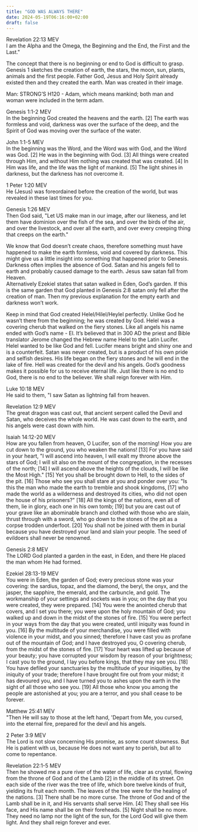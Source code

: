 ```yaml
---
title: "GOD WAS ALWAYS THERE"
date: 2024-05-19T06:16:00+02:00
draft: false
---
```

<html>
 <head></head>
 <body>
  <p>Revelation 22:13 MEV<br>I am the Alpha and the Omega, the Beginning and the End, the First and the Last."</p>
  <p>The concept that there is no beginning or end to God is difficult to grasp. Genesis 1 sketches the creation of earth, the stars, the moon, sun, plants, animals and the first people. Father God, Jesus and Holy Spirit already existed then and they created the earth. Man was created in their image.</p>
  <p>Man: STRONG’S H120 - Adam, which means mankind; both man and woman were included in the term adam.</p>
  <p>Genesis 1:1-2 MEV<br>In the beginning God created the heavens and the earth. [2] The earth was formless and void, darkness was over the surface of the deep, and the Spirit of God was moving over the surface of the water.</p>
  <p>John 1:1-5 MEV<br>In the beginning was the Word, and the Word was with God, and the Word was God. [2] He was in the beginning with God. [3] All things were created through Him, and without Him nothing was created that was created. [4] In Him was life, and the life was the light of mankind. [5] The light shines in darkness, but the darkness has not overcome it.</p>
  <p>1 Peter 1:20 MEV<br>He (Jesus) was foreordained before the creation of the world, but was revealed in these last times for you.</p>
  <p>Genesis 1:26 MEV<br>Then God said, "Let US make man in our image, after our likeness, and let them have dominion over the fish of the sea, and over the birds of the air, and over the livestock, and over all the earth, and over every creeping thing that creeps on the earth."</p>
  <p>We know that God doesn’t create chaos, therefore something must have happened to make the earth formless, void and covered by darkness. This might give us a little insight into something that happened prior to Genesis. Darkness often implies the absence of God. Satan and his angels fell to earth and probably caused damage to the earth. Jesus saw satan fall from Heaven.&nbsp;<br>Alternatively Ezekiel states that satan walked in Eden, God’s garden. If this is the same garden that God planted in Genesis 2:8 satan only fell after the creation of man. Then my previous explanation for the empty earth and darkness won’t work.</p>
  <p>Keep in mind that God created Helel/Hilel/Heylel perfectly. Unlike God he wasn’t there from the beginning; he was created by God. Helel was a covering cherub that walked on the fiery stones. Like all angels his name ended with God’s name - El. It’s believed that in 300 AD the priest and Bible translator Jerome changed the Hebrew name Helel to the Latin Lucifer. Helel wanted to be like God and fell. Lucifer means bright and shiny one and is a counterfeit. Satan was never created, but is a product of his own pride and selfish desires. His life began on the fiery stones and he will end in the lake of fire. Hell was created for the devil and his angels. God’s goodness makes it possible for us to receive eternal life. Just like there is no end to God, there is no end to the believer. We shall reign forever with Him.</p>
  <p>Luke 10:18 MEV<br>He said to them, "I saw Satan as lightning fall from heaven.</p>
  <p>Revelation 12:9 MEV<br>The great dragon was cast out, that ancient serpent called the Devil and Satan, who deceives the whole world. He was cast down to the earth, and his angels were cast down with him.</p>
  <p>Isaiah 14:12-20 MEV<br>How are you fallen from heaven, O Lucifer, son of the morning! How you are cut down to the ground, you who weaken the nations! [13] For you have said in your heart, "I will ascend into heaven, I will exalt my throne above the stars of God; I will sit also on the mount of the congregation, in the recesses of the north; [14] I will ascend above the heights of the clouds, I will be like the Most High." [15] Yet you shall be brought down to Hell, to the sides of the pit. [16] Those who see you shall stare at you and ponder over you: "Is this the man who made the earth to tremble and shook kingdoms, [17] who made the world as a wilderness and destroyed its cities, who did not open the house of his prisoners?" [18] All the kings of the nations, even all of them, lie in glory, each one in his own tomb; [19] but you are cast out of your grave like an abominable branch and clothed with those who are slain, thrust through with a sword, who go down to the stones of the pit as a corpse trodden underfoot. [20] You shall not be joined with them in burial because you have destroyed your land and slain your people. The seed of evildoers shall never be renowned.</p>
  <p>Genesis 2:8 MEV<br>The LORD God planted a garden in the east, in Eden, and there He placed the man whom He had formed.</p>
  <p>Ezekiel 28:13-19 MEV<br>You were in Eden, the garden of God; every precious stone was your covering: the sardius, topaz, and the diamond, the beryl, the onyx, and the jasper, the sapphire, the emerald, and the carbuncle, and gold. The workmanship of your settings and sockets was in you; on the day that you were created, they were prepared. [14] You were the anointed cherub that covers, and I set you there; you were upon the holy mountain of God; you walked up and down in the midst of the stones of fire. [15] You were perfect in your ways from the day that you were created, until iniquity was found in you. [16] By the multitude of your merchandise, you were filled with violence in your midst, and you sinned; therefore I have cast you as profane out of the mountain of God; and I have destroyed you, O covering cherub, from the midst of the stones of fire. [17] Your heart was lifted up because of your beauty; you have corrupted your wisdom by reason of your brightness; I cast you to the ground, I lay you before kings, that they may see you. [18] You have defiled your sanctuaries by the multitude of your iniquities, by the iniquity of your trade; therefore I have brought fire out from your midst; it has devoured you, and I have turned you to ashes upon the earth in the sight of all those who see you. [19] All those who know you among the people are astonished at you; you are a terror, and you shall cease to be forever.</p>
  <p>Matthew 25:41 MEV<br>"Then He will say to those at the left hand, 'Depart from Me, you cursed, into the eternal fire, prepared for the devil and his angels.</p>
  <p>2 Peter 3:9 MEV<br>The Lord is not slow concerning His promise, as some count slowness. But He is patient with us, because He does not want any to perish, but all to come to repentance.</p>
  <p>Revelation 22:1-5 MEV<br>Then he showed me a pure river of the water of life, clear as crystal, flowing from the throne of God and of the Lamb [2] in the middle of its street. On each side of the river was the tree of life, which bore twelve kinds of fruit, yielding its fruit each month. The leaves of the tree were for the healing of the nations. [3] There shall be no more curse. The throne of God and of the Lamb shall be in it, and His servants shall serve Him. [4] They shall see His face, and His name shall be on their foreheads. [5] Night shall be no more. They need no lamp nor the light of the sun, for the Lord God will give them light. And they shall reign forever and ever.</p>
  <p>&nbsp;</p>
  <p>&nbsp;</p>
 </body>
</html>